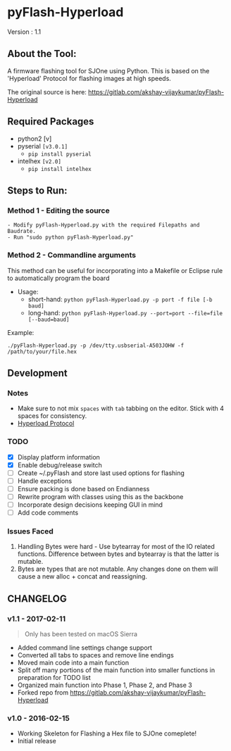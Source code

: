 # pyFlash-Hyperload
Version : 1.1

## About the Tool:
A firmware flashing tool for SJOne using Python. This is based on the 'Hyperload' Protocol for flashing images at high speeds.

The original source is here: https://gitlab.com/akshay-vijaykumar/pyFlash-Hyperload

## Required Packages

* python2   [v]
* pyserial `[v3.0.1]`
    - `pip install pyserial`
* intelhex `[v2.0]`
    - `pip install intelhex`

## Steps to Run:
### Method 1 - Editing the source
	- Modify pyFlash-Hyperload.py with the required Filepaths and Baudrate.
	- Run "sudo python pyFlash-Hyperload.py"

### Method 2 - Commandline arguments
This method can be useful for incorporating into a Makefile or Eclipse rule to automatically program the board

* Usage: 
    - short-hand: `python pyFlash-Hyperload.py -p port -f file [-b baud]`
    - long-hand: `python pyFlash-Hyperload.py --port=port --file=file [--baud=baud]`


Example:
```
./pyFlash-Hyperload.py -p /dev/tty.usbserial-A503JOHW -f /path/to/your/file.hex
```


## Development

### Notes
* Make sure to not mix `spaces` with `tab` tabbing on the editor. Stick with 4 spaces for consistency.
* [Hyperload Protocol](http://www.socialledge.com/sjsu/index.php?title=Hyperload_Protocol)

### TODO

- [x] Display platform information
- [x] Enable debug/release switch
- [ ] Create ~/.pyFlash and store last used options for flashing
- [ ] Handle exceptions
- [ ] Ensure packing is done based on Endianness
- [ ] Rewrite program with classes using this as the backbone
- [ ] Incorporate design decisions keeping GUI in mind
- [ ] Add code comments

### Issues Faced
1. Handling Bytes were hard - Use bytearray for most of the IO related functions. Difference between bytes and bytearray is that the latter is mutable. 
2. Bytes are types that are not mutable. Any changes done on them will cause a new alloc + concat and reassigning.

## CHANGELOG
### v1.1 - 2017-02-11
> Only has been tested on macOS Sierra

* Added command line settings change support
* Converted all tabs to spaces and remove line endings
* Moved main code into a main function 
* Split off many portions of the main function into smaller functions in preparation for TODO list
* Organized main function into Phase 1, Phase 2, and Phase 3
* Forked repo from https://gitlab.com/akshay-vijaykumar/pyFlash-Hyperload

### v1.0 - 2016-02-15
* Working Skeleton for Flashing a Hex file to SJOne comeplete!
* Initial release
